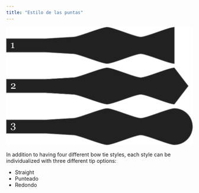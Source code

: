 ```yaml
---
title: "Estilo de las puntas"
---
```


![Tres formas de punta diferentes](endstyle.svg)

In addition to having four different bow tie styles, each style can be individualized with three different tip options:

- Straight
- Punteado
- Redondo




